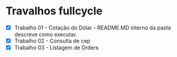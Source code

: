 # Travalhos fullcycle

- [X] Trabalho 01 - Cotação do Dólar - README.MD interno da pasta descreve como executar.
- [X] Trabalho 02 - Consulta de cep 
- [X] Trabalho 03 - Listagem de Orders
